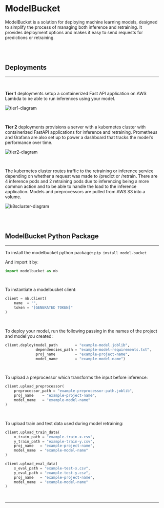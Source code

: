 # ModelBucket

ModelBucket is a solution for deploying machine learning models, designed to simplify the process of managing both inference and retraining. It provides deployment options and makes it easy to send requests for predictions or retraining.

</br></br>
## Deployments
---
</br>

**Tier 1** deployments setup a containerized Fast API application on AWS Lambda to be able to run inferences using your model.

![tier1-diagram](https://github.com/user-attachments/assets/3fedaa89-ef8e-407e-a80e-8a772efbafd9)

</br>

**Tier 2** deployments provisions a server with a kubernetes cluster with containerized FastAPI applications for inference and retraining. Prometheus and Grafana are also set up to power a dashboard that tracks the model's performance over time.

![tier2-diagram](https://github.com/user-attachments/assets/db5283f0-2525-4112-98b7-f6b4b7c4038e)

</br>

The kubernetes cluster routes traffic to the retraining or inference service depending on whether a request was made to /predict or /retrain. There are 4 inference pods and 2 retraining pods due to inferencing being a more common action and to be able to handle the load to the inference application. Models and preprocessors are pulled from AWS S3 into a volume.

![k8scluster-diagram](https://github.com/user-attachments/assets/5aff1444-a6aa-4762-a52f-73aa119272fc)

</br></br>

## ModelBucket Python Package
---

To install the modelbucket python package:
`pip install model-bucket`

And import it by:
```py
import modelbucket as mb
```

</br>

To instantiate a modelbucket client:
```py
client = mb.Client(
    name  = "",
    token = "[GENERATED TOKEN]"
)
```

</br>

To deploy your model, run the following passing in the names of the project and model you created:
```py
client.deploy(model_path        = "example-model.joblib",
              dependencies_path = "example-model-requirements.txt",
              proj_name         = "example-project-name",
              model_name        = "example-model-name")
```

</br>

To upload a preprocessor which transforms the input before inference:
```py
client.upload_preprocessor(
    preprocessor_path = "example-preprocessor-path.joblib",
    proj_name    = "example-project-name",
    model_name   = "example-model-name"
)
```

</br>

To upload train and test data used during model retraining:
```py
client.upload_train_data(
    x_train_path = "example-train-x.csv",
    y_train_path = "example-train-y.csv",
    proj_name   = "example-project-name",
    model_name  = "example-model-name"
)

client.upload_eval_data(
    x_eval_path = "example-test-x.csv",
    y_eval_path = "example-test-y.csv",
    proj_name   = "example-project-name",
    model_name  = "example-model-name"
)
```

</br>

---

